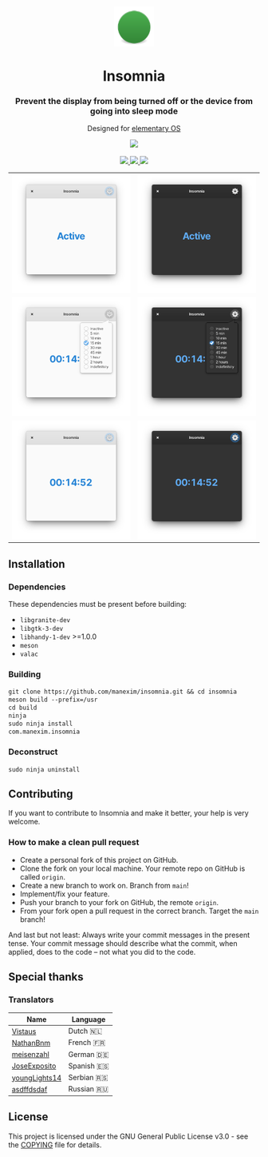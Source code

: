 <div align="center">
  <span align="center"> <img width="80" height="80" class="center" src="data/icons/128/com.manexim.insomnia.svg" alt="Icon"></span>
  <h1 align="center">Insomnia</h1>
  <h3 align="center">Prevent the display from being turned off or the device from going into sleep mode</h3>
  <p align="center">Designed for <a href="https://elementary.io">elementary OS</a></p>
</div>

<p align="center">
  <a href="https://appcenter.elementary.io/com.manexim.insomnia" target="_blank">
    <img src="https://appcenter.elementary.io/badge.svg">
  </a>
</p>

<p align="center">
  <a href="https://github.com/manexim/insomnia/actions/workflows/main.yml">
    <img src="https://github.com/manexim/insomnia/workflows/CI/badge.svg">
  </a>
  <a href="https://github.com/manexim/insomnia/releases/">
    <img src="https://img.shields.io/github/release/manexim/insomnia.svg">
  </a>
  <a href="https://github.com/manexim/insomnia/blob/main/COPYING">
    <img src="https://img.shields.io/github/license/manexim/insomnia.svg">
  </a>
</p>

<p align="center">
  <table>
    <tr>
      <td>
        <img src="data/screenshots/000.png">
      </td>
      <td>
        <img src="data/screenshots/000-dark.png">
      </td>
    </tr>
    <tr>
      <td>
        <img src="data/screenshots/001.png">
      </td>
      <td>
        <img src="data/screenshots/001-dark.png">
      </td>
    </tr>
    <tr>
      <td>
        <img src="data/screenshots/002.png">
      </td>
      <td>
        <img src="data/screenshots/002-dark.png">
      </td>
    </tr>
  </table>
</p>

## Installation

### Dependencies

These dependencies must be present before building:

-   `libgranite-dev`
-   `libgtk-3-dev`
-   `libhandy-1-dev` >=1.0.0
-   `meson`
-   `valac`

### Building

```
git clone https://github.com/manexim/insomnia.git && cd insomnia
meson build --prefix=/usr
cd build
ninja
sudo ninja install
com.manexim.insomnia
```

### Deconstruct

```
sudo ninja uninstall
```

## Contributing

If you want to contribute to Insomnia and make it better, your help is very welcome.

### How to make a clean pull request

-   Create a personal fork of this project on GitHub.
-   Clone the fork on your local machine. Your remote repo on GitHub is called `origin`.
-   Create a new branch to work on. Branch from `main`!
-   Implement/fix your feature.
-   Push your branch to your fork on GitHub, the remote `origin`.
-   From your fork open a pull request in the correct branch. Target the `main` branch!

And last but not least: Always write your commit messages in the present tense.
Your commit message should describe what the commit, when applied, does to the code – not what you did to the code.

## Special thanks

### Translators

| Name                                               | Language   |
| -------------------------------------------------- | ---------- |
| [Vistaus](https://github.com/Vistaus)              | Dutch 🇳🇱   |
| [NathanBnm](https://github.com/NathanBnm)          | French 🇫🇷  |
| [meisenzahl](https://github.com/meisenzahl)        | German 🇩🇪  |
| [JoseExposito](https://github.com/JoseExposito)    | Spanish 🇪🇸 |
| [youngLights14](https://github.com/youngLights14)  | Serbian 🇷🇸 |
| [asdffdsdaf](https://github.com/asdffdsdaf)        | Russian 🇷🇺 |

## License

This project is licensed under the GNU General Public License v3.0 - see the [COPYING](COPYING) file for details.
